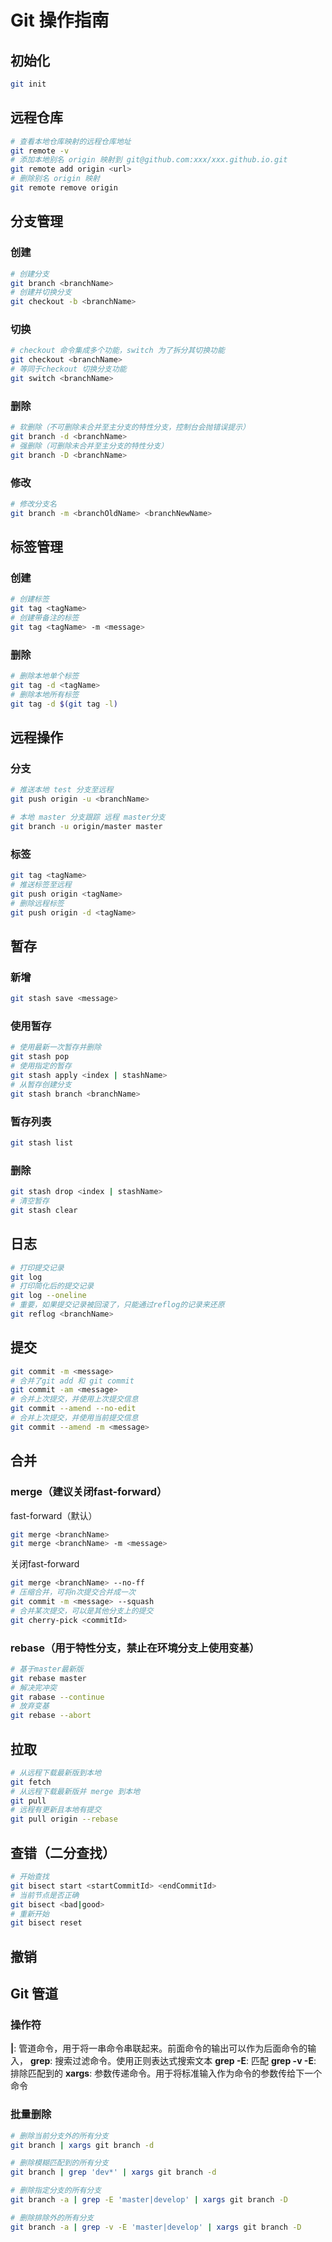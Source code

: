 # Git 操作指南

## 初始化
```sh
git init
```

## 远程仓库
```sh
# 查看本地仓库映射的远程仓库地址
git remote -v
# 添加本地别名 origin 映射到 git@github.com:xxx/xxx.github.io.git
git remote add origin <url>
# 删除别名 origin 映射
git remote remove origin
```

## 分支管理

### 创建

```sh
# 创建分支
git branch <branchName>
# 创建并切换分支
git checkout -b <branchName>
```

### 切换

```sh
# checkout 命令集成多个功能，switch 为了拆分其切换功能
git checkout <branchName>
# 等同于checkout 切换分支功能
git switch <branchName>
```

### 删除
```sh
# 软删除（不可删除未合并至主分支的特性分支，控制台会抛错误提示）
git branch -d <branchName>
# 强删除（可删除未合并至主分支的特性分支）
git branch -D <branchName>
```

### 修改
```sh
# 修改分支名
git branch -m <branchOldName> <branchNewName>
```

## 标签管理

### 创建
```sh
# 创建标签
git tag <tagName>
# 创建带备注的标签
git tag <tagName> -m <message>
```

### 删除
```sh
# 删除本地单个标签
git tag -d <tagName>
# 删除本地所有标签
git tag -d $(git tag -l)
```

## 远程操作

### 分支
```sh
# 推送本地 test 分支至远程
git push origin -u <branchName>
```

```sh
# 本地 master 分支跟踪 远程 master分支
git branch -u origin/master master
```

### 标签
```sh
git tag <tagName>
# 推送标签至远程
git push origin <tagName>
# 删除远程标签
git push origin -d <tagName>
```

## 暂存

### 新增
```sh
git stash save <message>
```

### 使用暂存
```sh
# 使用最新一次暂存并删除
git stash pop
# 使用指定的暂存
git stash apply <index | stashName>
# 从暂存创建分支
git stash branch <branchName>
```

### 暂存列表
```sh
git stash list
```

### 删除
```sh
git stash drop <index | stashName>
# 清空暂存
git stash clear
```

## 日志
```sh
# 打印提交记录
git log
# 打印简化后的提交记录
git log --oneline
# 重要，如果提交记录被回滚了，只能通过reflog的记录来还原
git reflog <branchName>
```

## 提交
```sh
git commit -m <message>
# 合并了git add 和 git commit
git commit -am <message>
# 合并上次提交，并使用上次提交信息
git commit --amend --no-edit
# 合并上次提交，并使用当前提交信息
git commit --amend -m <message>
```

## 合并

### merge（建议关闭fast-forward）

fast-forward（默认）
```sh
git merge <branchName>
git merge <branchName> -m <message>
```

关闭fast-forward
```sh
git merge <branchName> --no-ff
# 压缩合并，可将n次提交合并成一次
git commit -m <message> --squash
# 合并某次提交，可以是其他分支上的提交
git cherry-pick <commitId>
```

### rebase（用于特性分支，禁止在环境分支上使用变基）

```sh
# 基于master最新版
git rebase master
# 解决完冲突
git rabase --continue
# 放弃变基
git rebase --abort
```

## 拉取
```sh
# 从远程下载最新版到本地
git fetch
# 从远程下载最新版并 merge 到本地
git pull
# 远程有更新且本地有提交
git pull origin --rebase
```

## 查错（二分查找）

```sh
# 开始查找
git bisect start <startCommitId> <endCommitId>
# 当前节点是否正确
git bisect <bad|good>
# 重新开始
git bisect reset
```

## 撤销

## Git 管道
### 操作符
**|**: 管道命令，用于将一串命令串联起来。前面命令的输出可以作为后面命令的输入，
**grep**: 搜索过滤命令。使用正则表达式搜索文本
**grep -E**: 匹配
**grep -v -E**: 排除匹配到的
**xargs**: 参数传递命令。用于将标准输入作为命令的参数传给下一个命令


### 批量删除
```sh
# 删除当前分支外的所有分支
git branch | xargs git branch -d

# 删除模糊匹配到的所有分支
git branch | grep 'dev*' | xargs git branch -d

# 删除指定分支的所有分支
git branch -a | grep -E 'master|develop' | xargs git branch -D

# 删除排除外的所有分支
git branch -a | grep -v -E 'master|develop' | xargs git branch -D
```
